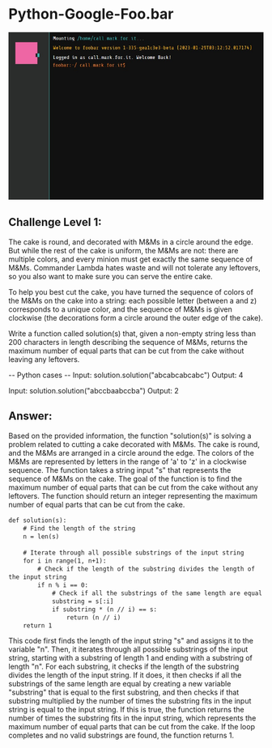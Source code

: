 # Python-Google-Foo.bar

![375CCFBB-71E5-4040-AE2E-A79D9FD04E6E](https://raw.githubusercontent.com/callmarkforIT/Python-Google-Foo.bar/main/foobar.jpg)

## Challenge Level 1:

The cake is round, and decorated with M&Ms in a circle around the edge. But while the rest of the cake is uniform, the M&Ms are not: there are multiple colors, and every minion must get exactly the same sequence of M&Ms. Commander Lambda hates waste and will not tolerate any leftovers, so you also want to make sure you can serve the entire cake.

To help you best cut the cake, you have turned the sequence of colors of the M&Ms on the cake into a string: each possible letter (between a and z) corresponds to a unique color, and the sequence of M&Ms is given clockwise (the decorations form a circle around the outer edge of the cake).

Write a function called solution(s) that, given a non-empty string less than 200 characters in length describing the sequence of M&Ms, returns the maximum number of equal parts that can be cut from the cake without leaving any leftovers.

-- Python cases --
Input:
solution.solution("abcabcabcabc")
Output:
    4

Input:
solution.solution("abccbaabccba")
Output:
    2

## Answer:
Based on the provided information, the function "solution(s)" is solving a problem related to cutting a cake decorated with M&Ms. The cake is round, and the M&Ms are arranged in a circle around the edge. The colors of the M&Ms are represented by letters in the range of 'a' to 'z' in a clockwise sequence. The function takes a string input "s" that represents the sequence of M&Ms on the cake. The goal of the function is to find the maximum number of equal parts that can be cut from the cake without any leftovers. The function should return an integer representing the maximum number of equal parts that can be cut from the cake.

```r{}
def solution(s):
    # Find the length of the string
    n = len(s)
    
    # Iterate through all possible substrings of the input string
    for i in range(1, n+1):
        # Check if the length of the substring divides the length of the input string
        if n % i == 0:
            # Check if all the substrings of the same length are equal
            substring = s[:i]
            if substring * (n // i) == s:
                return (n // i)
    return 1

```

This code first finds the length of the input string "s" and assigns it to the variable "n". Then, it iterates through all possible substrings of the input string, starting with a substring of length 1 and ending with a substring of length "n". For each substring, it checks if the length of the substring divides the length of the input string. If it does, it then checks if all the substrings of the same length are equal by creating a new variable "substring" that is equal to the first substring, and then checks if that substring multiplied by the number of times the substring fits in the input string is equal to the input string. If this is true, the function returns the number of times the substring fits in the input string, which represents the maximum number of equal parts that can be cut from the cake. If the loop completes and no valid substrings are found, the function returns 1.
